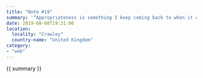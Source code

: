 ```yaml
---
title: "Note #19"
summary: '“Appropriateness is something I keep coming back to when it comes to evaluating web technologies. I don’t think there are good tools and bad tools; just tools that are appropriate or inapropriate for the task at hand.” — Jeremy Keith'
date: 2019-08-08T19:31:00
location:
  locality: "Crawley"
  country-name: "United Kingdom"
category:
- "web"
---
```


{{ summary }}
